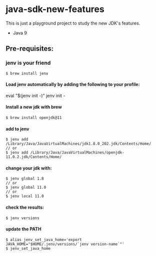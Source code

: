 # java-sdk-new-features

This is just a playground project to study the new JDK's features.

* Java 9 

## Pre-requisites:

### jenv is your friend

```
$ brew install jenv
```

#### Load jenv automatically by adding the following to your profile:

eval "$(jenv init -)"
jenv init -

#### Install a new jdk with brew

```
$ brew install openjdk@11
```

#### add to jenv

```
$ jenv add /Library/Java/JavaVirtualMachines/jdk1.8.0_202.jdk/Contents/Home/
// or
$ jenv add /Library/Java/JavaVirtualMachines/openjdk-11.0.2.jdk/Contents/Home/
```

#### change your jdk with:
```
$ jenv global 1.8
// or
$ jenv global 11.0
// or 
$ jenv local 11.0
```
#### check the results:
```
$ jenv versions
```

#### update the PATH

```
$ alias jenv_set_java_home='export JAVA_HOME="$HOME/.jenv/versions/`jenv version-name`"'
$ jenv_set_java_home
```


